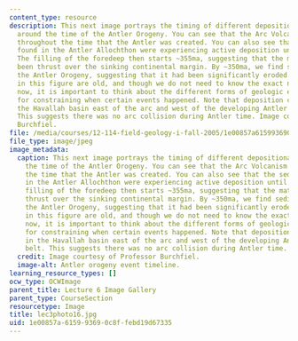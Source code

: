 ```yaml
---
content_type: resource
description: This next image portrays the timing of different depositional events
  around the time of the Antler Orogeny. You can see that the Arc Volcanism continued
  throughout the time that the Antler was created. You can also see that the sediment
  found in the Antler Allochthon were experiencing active deposition until ~360ma.
  The filling of the foredeep then starts ~355ma, suggesting that the material had
  been thrust over the sinking continental margin. By ~350ma, we find sediments overlapping
  the Antler Orogeny, suggesting that it had been significantly eroded. The dates
  in this figure are old, and though we do not need to know the exact numbers right
  now, it is important to think about the different forms of geologic evidence available
  for constraining when certain events happened. Note that deposition continues in
  the Havallah basin east of the arc and west of the developing Antler Mountain belt.
  This suggests there was no arc collision during Antler time. Image courtesy of Professor
  Burchfiel.
file: /media/courses/12-114-field-geology-i-fall-2005/1e00857a615993690c8ffebd19d67335_lec3photo16.jpg
file_type: image/jpeg
image_metadata:
  caption: This next image portrays the timing of different depositional events around
    the time of the Antler Orogeny. You can see that the Arc Volcanism continued throughout
    the time that the Antler was created. You can also see that the sediment found
    in the Antler Allochthon were experiencing active deposition until ~360ma. The
    filling of the foredeep then starts ~355ma, suggesting that the material had been
    thrust over the sinking continental margin. By ~350ma, we find sediments overlapping
    the Antler Orogeny, suggesting that it had been significantly eroded. The dates
    in this figure are old, and though we do not need to know the exact numbers right
    now, it is important to think about the different forms of geologic evidence available
    for constraining when certain events happened. Note that deposition continues
    in the Havallah basin east of the arc and west of the developing Antler Mountain
    belt. This suggests there was no arc collision during Antler time.
  credit: Image courtesy of Professor Burchfiel.
  image-alt: Antler orogeny event timeline.
learning_resource_types: []
ocw_type: OCWImage
parent_title: Lecture 6 Image Gallery
parent_type: CourseSection
resourcetype: Image
title: lec3photo16.jpg
uid: 1e00857a-6159-9369-0c8f-febd19d67335
---
```

